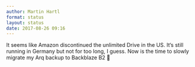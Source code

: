 ```yaml
---
author: Martin Hartl
format: status
layout: status
date: 2017-08-26 09:16
---
```

It seems like Amazon discontinued the unlimited Drive in the US. It‘s still running in Germany but not for too long, I guess. Now is the time to slowly migrate my Arq backup to Backblaze B2 🙂